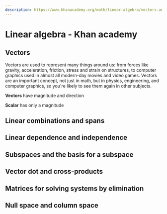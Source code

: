 ```yaml
---
description: https://www.khanacademy.org/math/linear-algebra/vectors-and-spaces
---
```


# Linear algebra - Khan academy

## Vectors

Vectors are used to represent many things around us: from forces like gravity, acceleration, friction, stress and strain on structures, to computer graphics used in almost all modern-day movies and video games. Vectors are an important concept, not just in math, but in physics, engineering, and computer graphics, so you're likely to see them again in other subjects.

**Vectors** have magnitude and direction

**Scalar** has only a magnitude



## Linear combinations and spans



## Linear dependence and independence



## Subspaces and the basis for a subspace



## Vector dot and cross-products



## Matrices for solving systems by elimination

## Null space and column space


